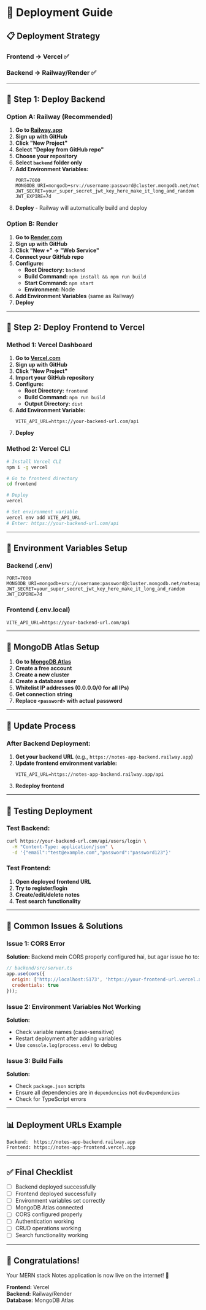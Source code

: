# 🚀 Deployment Guide

## 📋 **Deployment Strategy**

### **Frontend → Vercel** ✅
### **Backend → Railway/Render** ✅

---

## 🎯 **Step 1: Deploy Backend**

### **Option A: Railway (Recommended)**

1. **Go to [Railway.app](https://railway.app)**
2. **Sign up with GitHub**
3. **Click "New Project"**
4. **Select "Deploy from GitHub repo"**
5. **Choose your repository**
6. **Select `backend` folder only**
7. **Add Environment Variables:**
   ```
   PORT=7000
   MONGODB_URI=mongodb+srv://username:password@cluster.mongodb.net/notesapp
   JWT_SECRET=your_super_secret_jwt_key_here_make_it_long_and_random
   JWT_EXPIRE=7d
   ```
8. **Deploy** - Railway will automatically build and deploy

### **Option B: Render**

1. **Go to [Render.com](https://render.com)**
2. **Sign up with GitHub**
3. **Click "New +" → "Web Service"**
4. **Connect your GitHub repo**
5. **Configure:**
   - **Root Directory:** `backend`
   - **Build Command:** `npm install && npm run build`
   - **Start Command:** `npm start`
   - **Environment:** Node
6. **Add Environment Variables** (same as Railway)
7. **Deploy**

---

## 🎯 **Step 2: Deploy Frontend to Vercel**

### **Method 1: Vercel Dashboard**

1. **Go to [Vercel.com](https://vercel.com)**
2. **Sign up with GitHub**
3. **Click "New Project"**
4. **Import your GitHub repository**
5. **Configure:**
   - **Root Directory:** `frontend`
   - **Build Command:** `npm run build`
   - **Output Directory:** `dist`
6. **Add Environment Variable:**
   ```
   VITE_API_URL=https://your-backend-url.com/api
   ```
7. **Deploy**

### **Method 2: Vercel CLI**

```bash
# Install Vercel CLI
npm i -g vercel

# Go to frontend directory
cd frontend

# Deploy
vercel

# Set environment variable
vercel env add VITE_API_URL
# Enter: https://your-backend-url.com/api
```

---

## 🔧 **Environment Variables Setup**

### **Backend (.env)**
```env
PORT=7000
MONGODB_URI=mongodb+srv://username:password@cluster.mongodb.net/notesapp
JWT_SECRET=your_super_secret_jwt_key_here_make_it_long_and_random
JWT_EXPIRE=7d
```

### **Frontend (.env.local)**
```env
VITE_API_URL=https://your-backend-url.com/api
```

---

## 📝 **MongoDB Atlas Setup**

1. **Go to [MongoDB Atlas](https://www.mongodb.com/atlas)**
2. **Create a free account**
3. **Create a new cluster**
4. **Create a database user**
5. **Whitelist IP addresses (0.0.0.0/0 for all IPs)**
6. **Get connection string**
7. **Replace `<password>` with actual password**

---

## 🔄 **Update Process**

### **After Backend Deployment:**

1. **Get your backend URL** (e.g., `https://notes-app-backend.railway.app`)
2. **Update frontend environment variable:**
   ```env
   VITE_API_URL=https://notes-app-backend.railway.app/api
   ```
3. **Redeploy frontend**

---

## 🧪 **Testing Deployment**

### **Test Backend:**
```bash
curl https://your-backend-url.com/api/users/login \
  -H "Content-Type: application/json" \
  -d '{"email":"test@example.com","password":"password123"}'
```

### **Test Frontend:**
1. **Open deployed frontend URL**
2. **Try to register/login**
3. **Create/edit/delete notes**
4. **Test search functionality**

---

## 🚨 **Common Issues & Solutions**

### **Issue 1: CORS Error**
**Solution:** Backend mein CORS properly configured hai, but agar issue ho to:

```javascript
// backend/src/server.ts
app.use(cors({
  origin: ['http://localhost:5173', 'https://your-frontend-url.vercel.app'],
  credentials: true
}));
```

### **Issue 2: Environment Variables Not Working**
**Solution:** 
- Check variable names (case-sensitive)
- Restart deployment after adding variables
- Use `console.log(process.env)` to debug

### **Issue 3: Build Fails**
**Solution:**
- Check `package.json` scripts
- Ensure all dependencies are in `dependencies` not `devDependencies`
- Check for TypeScript errors

---

## 📊 **Deployment URLs Example**

```
Backend:  https://notes-app-backend.railway.app
Frontend: https://notes-app-frontend.vercel.app
```

---

## ✅ **Final Checklist**

- [ ] Backend deployed successfully
- [ ] Frontend deployed successfully  
- [ ] Environment variables set correctly
- [ ] MongoDB Atlas connected
- [ ] CORS configured properly
- [ ] Authentication working
- [ ] CRUD operations working
- [ ] Search functionality working

---

## 🎉 **Congratulations!**

Your MERN stack Notes application is now live on the internet! 🚀

**Frontend:** Vercel  
**Backend:** Railway/Render  
**Database:** MongoDB Atlas
